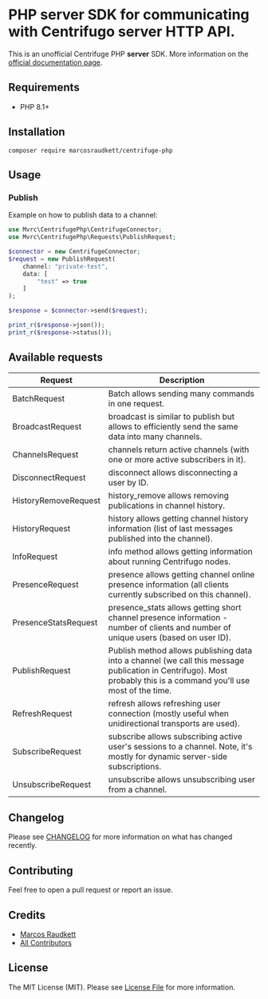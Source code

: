 # PHP server SDK for communicating with Centrifugo server HTTP API.

This is an unofficial Centrifuge PHP **server** SDK. More information on the [official documentation page](https://centrifugal.dev/docs/server/server_api#http-api).

## Requirements

- PHP 8.1+

## Installation

```
composer require marcosraudkett/centrifuge-php
```
## Usage 

### Publish
Example on how to publish data to a channel:
```php
use Mvrc\CentrifugePhp\CentrifugeConnector;
use Mvrc\CentrifugePhp\Requests\PublishRequest;

$connector = new CentrifugeConnector;
$request = new PublishRequest(
    channel: "private-test",
    data: [
        "test" => true
    ]
);

$response = $connector->send($request);

print_r($response->json());
print_r($response->status());
```

## Available requests

| Request | Description |
| - | - | 
| BatchRequest | Batch allows sending many commands in one request. | 
| BroadcastRequest | broadcast is similar to publish but allows to efficiently send the same data into many channels. | 
| ChannelsRequest | channels return active channels (with one or more active subscribers in it). | 
| DisconnectRequest | disconnect allows disconnecting a user by ID. | 
| HistoryRemoveRequest | history_remove allows removing publications in channel history. | 
| HistoryRequest | history allows getting channel history information (list of last messages published into the channel). | 
| InfoRequest | info method allows getting information about running Centrifugo nodes. | 
| PresenceRequest | presence allows getting channel online presence information (all clients currently subscribed on this channel). | 
| PresenceStatsRequest | presence_stats allows getting short channel presence information - number of clients and number of unique users (based on user ID). | 
| PublishRequest | Publish method allows publishing data into a channel (we call this message publication in Centrifugo). Most probably this is a command you'll use most of the time. | 
| RefreshRequest | refresh allows refreshing user connection (mostly useful when unidirectional transports are used). | 
| SubscribeRequest | subscribe allows subscribing active user's sessions to a channel. Note, it's mostly for dynamic server-side subscriptions. | 
| UnsubscribeRequest | unsubscribe allows unsubscribing user from a channel. | 

## Changelog

Please see [CHANGELOG](CHANGELOG.md) for more information on what has changed recently.

## Contributing

Feel free to open a pull request or report an issue.
## Credits

- [Marcos Raudkett](https://github.com/marcosraudkett)
- [All Contributors](../../contributors)

## License

The MIT License (MIT). Please see [License File](LICENSE.md) for more information.
